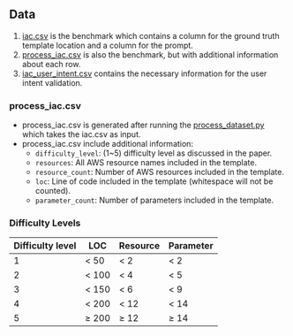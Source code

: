 ## Data
1. [iac.csv](https://github.com/Tianyi2/IaCGen/blob/main/Data/iac.csv) is the benchmark which contains a column for the ground truth template location and a column for the prompt.
2. [process_iac.csv](https://github.com/Tianyi2/IaCGen/blob/main/Data/process_iac.csv) is also the benchmark, but with additional information about each row.
3. [iac_user_intent.csv](https://github.com/Tianyi2/IaCGen/blob/main/Data/iac_user_intent.csv) contains the necessary information for the user intent validation.


### process_iac.csv
- process_iac.csv is generated after running the [process_dataset.py](https://github.com/Tianyi2/IaCGen/blob/main/Data/process_dataset.py) which takes the iac.csv as input.
- process_iac.csv include additional information:
  - `difficulty_level`: (1~5) difficulty level as discussed in the paper.
  - `resources`: All AWS resource names included in the template.
  - `resource_count`: Number of AWS resources included in the template.
  - `loc`: Line of code included in the template (whitespace will not be counted).
  - `parameter_count`: Number of parameters included in the template.


### Difficulty Levels
| **Difficulty level** | **LOC**   | **Resource** | **Parameter** |
|----------------------|-----------|--------------|----------------|
| 1                    | < 50      | < 2          | < 2            |
| 2                    | < 100     | < 4          | < 5            |
| 3                    | < 150     | < 6          | < 9            |
| 4                    | < 200     | < 12         | < 14           |
| 5                    | ≥ 200     | ≥ 12         | ≥ 14           |
